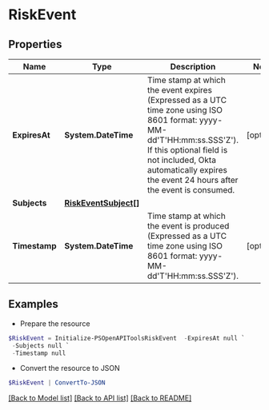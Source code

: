 # RiskEvent
## Properties

Name | Type | Description | Notes
------------ | ------------- | ------------- | -------------
**ExpiresAt** | **System.DateTime** | Time stamp at which the event expires (Expressed as a UTC time zone using ISO 8601 format: yyyy-MM-dd&#39;T&#39;HH:mm:ss.SSS&#39;Z&#39;). If this optional field is not included, Okta automatically expires the event 24 hours after the event is consumed. | [optional] 
**Subjects** | [**RiskEventSubject[]**](RiskEventSubject.md) |  | 
**Timestamp** | **System.DateTime** | Time stamp at which the event is produced (Expressed as a UTC time zone using ISO 8601 format: yyyy-MM-dd&#39;T&#39;HH:mm:ss.SSS&#39;Z&#39;). | [optional] 

## Examples

- Prepare the resource
```powershell
$RiskEvent = Initialize-PSOpenAPIToolsRiskEvent  -ExpiresAt null `
 -Subjects null `
 -Timestamp null
```

- Convert the resource to JSON
```powershell
$RiskEvent | ConvertTo-JSON
```

[[Back to Model list]](../README.md#documentation-for-models) [[Back to API list]](../README.md#documentation-for-api-endpoints) [[Back to README]](../README.md)

